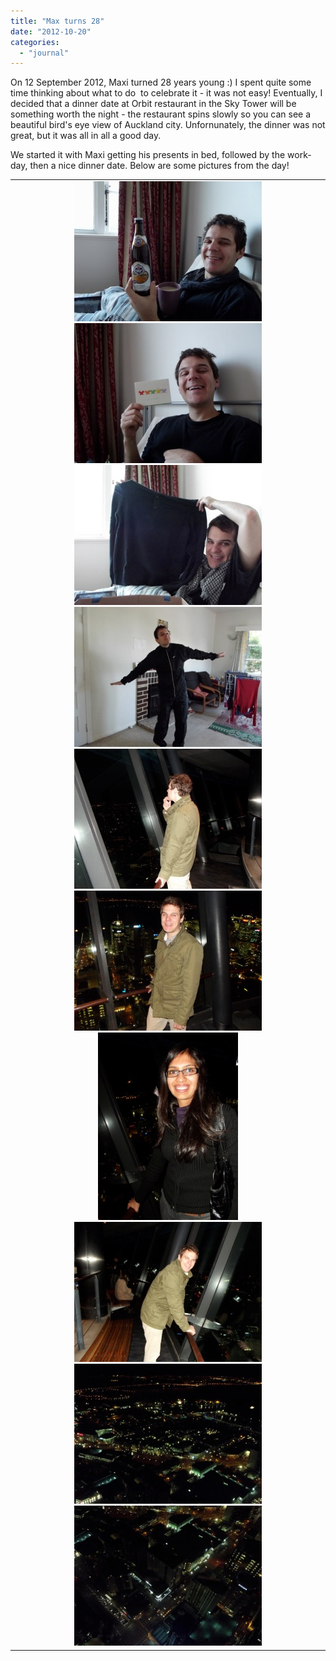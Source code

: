 ```yaml
---
title: "Max turns 28"
date: "2012-10-20"
categories: 
  - "journal"
---
```


  
On 12 September 2012, Maxi turned 28 years young :) I spent quite some time thinking about what to do  to celebrate it - it was not easy! Eventually, I decided that a dinner date at Orbit restaurant in the Sky Tower will be something worth the night - the restaurant spins slowly so you can see a beautiful bird's eye view of Auckland city. Unfornunately, the dinner was not great, but it was all in all a good day.  
  
We started it with Maxi getting his presents in bed, followed by the work-day, then a nice dinner date. Below are some pictures from the day!  
  
  

<table align="center" cellpadding="0" cellspacing="0" class="tr-caption-container" style="margin-left:auto;margin-right:auto;text-align:center;"><tbody><tr><td style="text-align:center;"><a href="https://shalveena.files.wordpress.com/2012/10/dscf1994.jpg" style="margin-left:auto;margin-right:auto;"><img alt="" border="0" src="images/dscf2011.jpg" style="margin-left:auto;margin-right:auto;"><img alt="" border="0" src="images/dscf2001.jpg" style="margin-left:auto;margin-right:auto;"><img alt="" border="0" src="images/dscf2014.jpg" style="margin-left:auto;margin-right:auto;"><img alt="" border="0" src="images/dscf2035.jpg" style="margin-left:auto;margin-right:auto;"><img alt="" border="0" src="images/dscf2018.jpg"><img alt="" border="0" src="images/dscf2021.jpg"><img alt="" border="0" src="images/dscf2023.jpg"><img alt="" border="0" src="images/dscf2024.jpg"><img alt="" border="0" src="images/dscf2026.jpg" style="margin-left:auto;margin-right:auto;"><img alt="" border="0" src="images/pbp.gif"></a></td></tr></tbody></table>
